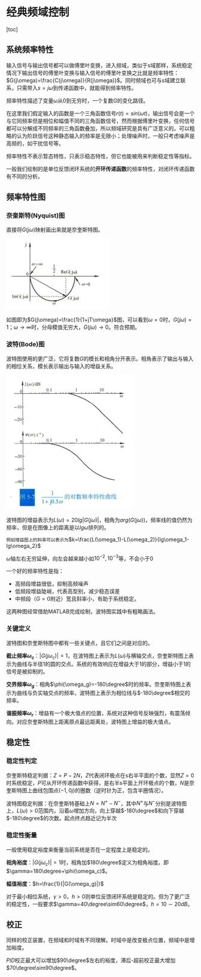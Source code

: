 # 经典频域控制

[toc]

## 系统频率特性

输入信号与输出信号都可以做傅里叶变换，进入频域，类似于s域那样，系统稳定情况下输出信号的傅里叶变换与输入信号的傅里叶变换之比就是频率特性：$G(j\omega)=\frac{C(j\omega)}{R(j\omega)}$​​。同时频域也可与s域建立联系，只需带入$s=j\omega$​​到传递函数中，就能得到频率特性。

频率特性描述了变量$\omega$​从0到无穷时，一个复数$G$​​​的变化路径。

在这里我们假定输入的函数是一个三角函数信号$r(t)=sin(\omega t)$​​​​​​，输出信号会是一个与它同频率但是相位和幅值不同的三角函数信号，然而根据傅里叶变换，任何信号都可以分解成不同频率的三角函数叠加，所以频域研究是具有广泛意义的。可以粗略的认为阶跃信号这种静态输入的频率是无限小；处理噪声时，一般只考虑噪声是高频的，如干扰信号等。

频率特性不表示暂态特性，只表示稳态特性，但它也能被用来判断稳定性等指标。

一般我们绘制的是单位反馈闭环系统的**开环传递函数**的频率特性，对闭环传递函数有不同的分析。

## 频率特性图

### 奈奎斯特(Nyquist)图

直接将$G(j\omega)$映射画出来就是奈奎斯特图。

![](..\resource\control\nyquist.png)

如图即为$G(j\omega)=\frac{1}{1+jT\omega}$图，可以看到$\omega=0$时，$G(j\omega)=1$；$\omega\to\infty$时，分母模值无穷大，$G(j\omega)\to0$。符合预期。

### 波特(Bode)图

波特图使用的更广泛，它将复数$G$​​的模长和相角分开表示。相角表示了输出与输入的相位关系，模长表示输出与输入的增益关系。

![](..\resource\control\bode.png)

波特图的增益表示为$L(\omega)=20lg|G(j\omega)|$，相角为$arg(G(j\omega))$，频率线的值仍然为频率，但是在图像上的距离是以$lg\omega$排列的。

`例如增益图上的斜率可以表示为`$k=\frac{L(\omega_1)-L(\omega_2)}{lg\omega_1-lg\omega_2}$​

$\omega$轴左右无穷延伸，向左会越来越小如$10^{-2},10^{-3}$等，不会小于0

一个好的频率特性是指：

* 高频段增益很低，抑制高频噪声
* 低频段增益陡峭，代表高型别，减少稳态误差
* 中频段（$G=0$​附近）宽且斜率小，有助于系统稳定。

这两种图经常借助MATLAB完成绘制，波特图实践中有粗略画法。

### 关键定义

波特图和奈奎斯特图中都有一些关键点，且它们之间是对应的。

**截止频率$\omega_c$​**：$|G(j\omega_c)|=1$​，在波特图上表示为$L(\omega)$​​​与横轴交点，奈奎斯特图上表示为曲线与半径1的圆的交点。系统的有效响应在增益大于1的部分，增益小于1的信号是被抑制的。

**交界频率$\omega_g$**：相角$\phi(\omega_g)=-180\degree$时的频率。奈奎斯特图上表示为曲线与负实轴交点的频率，波特图上表示为相位线与$-180\degree$相交的频率。

**谐振频率$\omega_r$​​**：增益有一个极大值点的位置，系统对这种信号反映强烈，有震荡倾向。对应奈奎斯特图上距离原点最远距离处，波特图上增益的极大值点。



## 稳定性

### 稳定性判定

奈奎斯特稳定判据：$Z=P-2N$，$Z$代表闭环极点在s右半平面的个数，显然$Z=0$时系统稳定，$P$可从开环传递函数中获得，是右半s平面上开环极点的个数，$N$是奈奎斯特图上曲线包围点$(-1,0j)$的圈数（逆时针为正，包含半圈情况）。

波特图稳定判据：在奈奎斯特基础上$N=N^+-N^-$，其中$N^+$与$N^-$分别是波特图上，$L(\omega)>0$范围内，沿着$\omega$增加方向，向上穿越$-180\degree$​和向下穿越$-180\degree$的次数。起点终点趋近记为半次



### 稳定性衡量

一般使用稳定裕度来衡量当前系统是否在一定程度上是稳定的。

**相角裕度**：$|G(j\omega_c)|=1$时，相角加$180\degree$​定义为相角裕度。​即$\gamma=180\degree+\phi(\omega_c)$。

**幅值裕度**：$h=\frac{1}{|G(\omega_g)|}$

对于最小相位系统，$\gamma>0$，$h>0$​则单位反馈闭环系统是稳定的。但为了更广泛的稳定性，一般要求$\gamma=40\degree\sim60\degree$，$h=10\sim20dB$。

## 校正

同样的校正装置，在频域和时域有不同理解。时域中是改变极点位置，频域中是增加裕度。

$PID$校正最大可以增加$90\degree$​左右的裕度，滞后-超前校正最大增加$70\degree\sim90\degree$。



